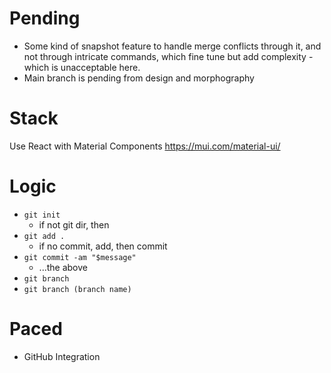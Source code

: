 # Pending
- Some kind of snapshot feature to handle merge conflicts through it, and not through intricate commands, which fine tune but add complexity - which is unacceptable here.
- Main branch is pending from design and morphography

# Stack
Use React with Material Components
https://mui.com/material-ui/

# Logic
- `git init`
    - if not git dir, then
- `git add .`
    - if no commit, add, then commit
- `git commit -am "$message"`
    - ...the above
- `git branch`
- `git branch (branch name)`

# Paced
* GitHub Integration